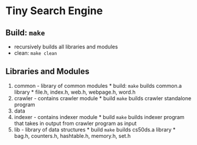 # Tiny Search Engine
## Build: `make`
  * recursively builds all libraries and modules
  * clean: `make clean`

## Libraries and Modules
  1. common - library of common modules
    * build: `make` builds common.a library
    * file.h, index.h, web.h, webpage.h, word.h
  2. crawler - contains crawler module
    * build  `make` builds crawler standalone program
  3. data
  4. indexer - contains indexer module
    * build `make` builds indexer program that takes in output from crawler program
      as input
  5. lib - library of data structures
    * build `make` builds cs50ds.a library
    * bag.h, counters.h, hashtable.h, memory.h, set.h 

